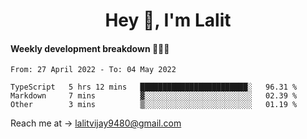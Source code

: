 <h1 align="center">Hey 👋, I'm Lalit</h1>

#### Weekly development breakdown 👨🏻‍💻
<!--START_SECTION:waka-->

```text
From: 27 April 2022 - To: 04 May 2022

TypeScript   5 hrs 12 mins   ████████████████████████░   96.31 %
Markdown     7 mins          ▓░░░░░░░░░░░░░░░░░░░░░░░░   02.39 %
Other        3 mins          ▒░░░░░░░░░░░░░░░░░░░░░░░░   01.19 %
```

<!--END_SECTION:waka-->

Reach me at → lalitvijay9480@gmail.com
